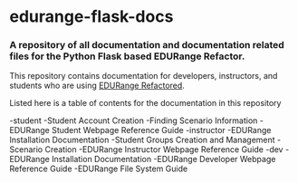 # edurange-flask-docs

### A repository of all documentation and documentation related files for the Python Flask based EDURange Refactor.


This repository contains documentation for developers, instructors, and students who are using [EDURange Refactored](https://github.com/coojac09/edurange-flask).

Listed here is a table of contents for the documentation in this repository

-student
  -Student Account Creation
  -Finding Scenario Information
  -EDURange Student Webpage Reference Guide
-instructor
  -EDURange Installation Documentation
  -Student Groups Creation and Management
  -Scenario Creation
  -EDURange Instructor Webpage Reference Guide
-dev
  -EDURange Installation Documentation
  -EDURange Developer Webpage Reference Guide
  -EDURange File System Guide
